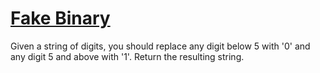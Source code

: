 # [Fake Binary](https://www.codewars.com/kata/57eae65a4321032ce000002d/train/swift)

Given a string of digits, you should replace any digit below 5 with '0' and any digit 5 and above with '1'. Return the resulting string.